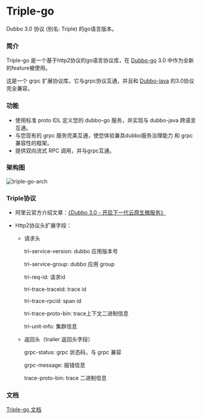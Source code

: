 # Triple-go
Dubbo 3.0 协议 (别名: Triple) 的go语言版本。

### 简介

Triple-go 是一个基于http2协议的go语言协议库，在 [Dubbo-go](https://github.com/apache/dubbo-go)  3.0 中作为全新的feature被使用。

这是一个 grpc 扩展协议库，它与grpc协议互通，并且和 [Dubbo-java](https://github.com/apache/dubbo) 的3.0协议完全兼容。

### 功能

- 使用标准 proto IDL 定义您的 dubbo-go 服务，并实现与 dubbo-java 跨语言互通。
- 与您现有的 grpc 服务完美互通，使您体验兼具dubbo服务治理能力 和 grpc兼容性的框架。
- 提供双向流式 RPC 调用，并与grpc互通。
### 架构图
![triple-go-arch](https://dubbogo.github.io/img/doc/triple-go-arch.jpg)

### Triple协议

- 阿里云官方介绍文章：[《Dubbo 3.0 - 开启下一代云原生微服务》](https://developer.aliyun.com/article/770964?utm_content=g_1000175535)

- Http2协议头扩展字段：

  - 请求头

    tri-service-version: dubbo 应用版本号 

    tri-service-group: dubbo 应用 group

    tri-req-id: 请求id

    tri-trace-traceid: trace id

    tri-trace-rpcid: span id

    tri-trace-proto-bin: trace上下文二进制信息

    tri-unit-info: 集群信息

  - 返回头（trailer 返回头字段）

    grpc-status: grpc 状态码，与 grpc 兼容

    grpc-message: 报错信息

    trace-proto-bin: trace 二进制信息

### 文档

[Triple-go 文档](./docs/README_zh.md)

